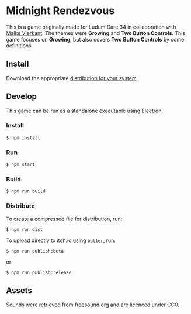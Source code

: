 # Midnight Rendezvous

This is a game originally made for Ludum Dare 34 in collaboration with [Maike Vierkant](http://www.maike-vierkant.com/). The themes were **Growing** and **Two Button Controls**. This game focuses on **Growing**, but also covers **Two Button Controls** by some definitions.


## Install

Download the appropriate [distribution for your system](https://squarebridges.itch.io/midnight-rendezvous).


## Develop

This game can be run as a standalone executable using [Electron](http://electron.atom.io).


### Install

```
$ npm install
```


### Run

```
$ npm start
```


### Build

```
$ npm run build
```


### Distribute

To create a compressed file for distribution, run:

```
$ npm run dist
```

To upload directly to itch.io using [`butler`](https://github.com/itchio/butler), run:

```
$ npm run publish:beta
```

or

```
$ npm run publish:release
```


## Assets

Sounds were retrieved from freesound.org and are licenced under CC0.
